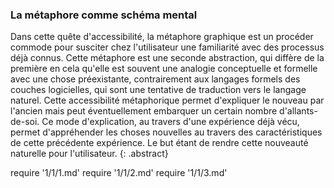 ### La métaphore comme schéma mental

Dans cette quête d'accessibilité, la métaphore graphique est un procéder commode pour susciter chez l'utilisateur une familiarité avec des processus déjà connus. Cette métaphore est une seconde abstraction, qui diffère de la première en cela qu'elle est souvent une analogie conceptuelle et formelle avec une chose préexistante, contrairement aux langages formels des couches logicielles, qui sont une tentative de traduction vers le langage naturel. Cette accessibilité métaphorique permet d'expliquer le nouveau par l'ancien mais peut éventuellement embarquer un certain nombre d'allants-de-soi. Ce mode d'explication, au travers d'une expérience déjà vécu, permet d'appréhender les choses nouvelles au travers des caractéristiques de cette précédente expérience. Le but étant de rendre cette nouveauté naturelle pour l'utilisateur.
{: .abstract}

<!--
+ Selon Y. Jeanneret,
    + La métaphore comme un paliatif au manque de lexique, au passage d'une ère médiatique à une autre
+ Du skeunomorphisme au matérialisme
    + Y-a-t il un lexique graphique du numérique ?
+ Apories de la métaphore et dépassements
    + Confusion et préconceptions néfastes issues des métaphores
-->

require '1/1/1.md'
require '1/1/2.md'
require '1/1/3.md'

